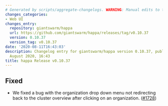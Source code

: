 ```yaml
---
# Generated by scripts/aggregate-changelogs. WARNING: Manual edits to this files will be overwritten.
changes_categories:
- Web UI
changes_entry:
  repository: giantswarm/happa
  url: https://github.com/giantswarm/happa/releases/tag/v0.10.37
  version: 0.10.37
  version_tag: v0.10.37
date: '2020-08-11T16:43:03'
description: Changelog entry for giantswarm/happa version 0.10.37, published on 11
  August 2020, 16:43
title: happa Release v0.10.37
---
```


## Fixed

- We fixed a bug with the organization drop down menu not redirecting back to the cluster overview after clicking on an organization. ([#1728](https://github.com/giantswarm/happa/pull/1728))

